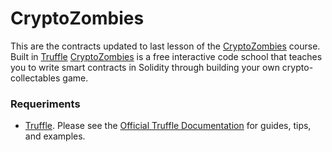 # CryptoZombies
This are the contracts updated to last lesson of the [CryptoZombies](https://cryptozombies.io) course. Built in [Truffle](truffleframework.com)
[CryptoZombies](https://cryptozombies.io) is a free interactive code school that teaches you to write smart contracts in Solidity through building your own crypto-collectables game.

### Requeriments
* [Truffle](truffleframework.com). Please see the [Official Truffle Documentation](http://truffleframework.com/docs/) for guides, tips, and examples.
